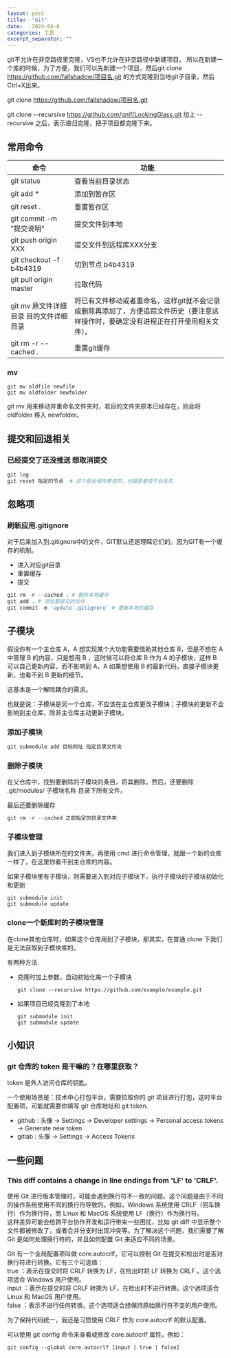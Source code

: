 ```yaml
---
layout: post
title:  "Git"
date:   2024-04-8
categories: 工具
excerpt_separator: ""
---
```


git不允许在非空路径里克隆，VS也不允许在非空路径中新建项目。
所以在新建一个库的时候，为了方便，我们可以先新建一个项目，然后git clone <https://github.com/fallshadow/项目名.git> 的方式克隆到当地git子目录，然后Ctrl+X出来。

git clone <https://github.com/fallshadow/项目名.git>

git clone --recursive https://github.com/gnif/LookingGlass.git
加上 --recursive 之后，表示递归克隆，把子项目都克隆下来。

## 常用命令
| 命令                                   | 功能                                                                                                                                  |
| -------------------------------------- | ------------------------------------------------------------------------------------------------------------------------------------- |
| git status                             | 查看当前目录状态                                                                                                                      |
| git add \*                             | 添加到暂存区                                                                                                                          |
| git reset .                            | 重置暂存区                                                                                                                            |
| git commit -m "提交说明"               | 提交文件到本地                                                                                                                        |
| git push origin XXX                    | 提交文件到远程库XXX分支                                                                                                               |
| git checkout -f b4b4319                | 切到节点 b4b4319                                                                                                                      |
| git pull origin master                 | 拉取代码                                                                                                                              |
| git mv 原文件详细目录 目的文件详细目录 | 将已有文件移动或者重命名，这样git就不会记录成删除再添加了，方便追踪文件历史（要注意这样操作时，要确定没有进程正在打开使用相关文件）。 |
| git rm -r --cached .                   | 重置git缓存                                                                                                                           |


### mv

```Cmd
git mv oldfile newfile  
git mv oldfolder newfolder  
```

git mv 用来移动并重命名文件夹时，若目的文件夹原本已经存在，则会将 oldfolder 移入 newfolder。


## 提交和回退相关

### 已经提交了还没推送 想取消提交

```py
git log
git reset 指定的节点  # 这个是会保存更改的，也就是更改不会丢失
```

## 忽略项

### 刷新应用.gitignore

对于后来加入到.gitignore中的文件，GIT默认还是理睬它们的。因为GIT有一个缓存的机制。

- 进入对应git目录
- 重置缓存
- 提交
  
```py
git rm -r --cached . # 删除本地缓存
git add . # 添加要提交的文件
git commit -m 'update .gitignore' # 更新本地的缓存
```

## 子模块

假设你有一个主仓库 A，A 想实现某个大功能需要借助其他仓库 B，但是不想在 A 中管理 B 的内容，只是想用 B ，这时候可以将仓库 B 作为 A 的子模块，这样 B 可以自己更新内容，而不影响到 A，A 如果想使用 B 的最新代码，直接子模块更新，也看不到 B 更新的细节。  

这基本是一个解除耦合的需求。

也就是说：子模块是另一个仓库，不应该在主仓库更改子模块；子模块的更新不会影响到主仓库，除非主仓库主动更新子模块。

### 添加子模块

```Cpp
git submodule add 目标网址 指定目录文件夹  
```

### 删除子模块

在父仓库中，找到要删除的子模块的条目，将其删除。然后，还要删除 .git/modules/ 子模块名称 目录下所有文件。

最后还要删除缓存

```Cpp
git rm -r --cached 之前指定的目录文件夹
```

### 子模块管理

我们进入到子模块所在的文件夹，再使用 cmd 进行命令管理，就跟一个新的仓库一样了，在这里你看不到主仓库的内容。

如果子模块里有子模块，则需要进入到对应子模块下，执行子模块的子模块初始化和更新  

```Cmd
git submodule init 
git submodule update
```

### clone一个新库时的子模块管理

在clone其他仓库时，如果这个仓库用到了子模块，那其实，在普通 clone 下我们是无法获取到子模块库的。

有两种方法

- 克隆时加上参数，自动初始化每一个子模块

    ```Cmd
    git clone --recursive https://github.com/example/example.git 
    ```

- 如果项目已经克隆到了本地

    ```Cmd
    git submodule init 
    git submodule update
    ```

## 小知识

### git 仓库的 token 是干嘛的？在哪里获取？

token 是外人访问仓库的钥匙。

一个使用场景是：技术中心打包平台，需要拉取你的 git 项目进行打包，这时平台配置项，可能就需要你填写 git 仓库地址和 git token.

- github : 头像 -> Settings -> Developer settings -> Personal access tokens -> Generate new token 
- gitlab : 头像 -> Settings -> Access Tokens

## 一些问题

### This diff contains a change in line endings from 'LF' to 'CRLF'.

使用 Git 进行版本管理时，可能会遇到换行符不一致的问题。这个问题是由于不同的操作系统使用不同的换行符导致的。例如，Windows 系统使用 CRLF（回车换行）作为换行符，而 Linux 和 MacOS 系统使用 LF（换行）作为换行符。  
这种差异可能会给跨平台协作开发和运行带来一些困扰，比如 git diff 中显示整个文件都被修改了，或者合并分支时出现冲突等。为了解决这个问题，我们需要了解 Git 是如何处理换行符的，并且如何配置 Git 来适应不同的场景。  

Git 有一个全局配置项叫做 core.autocrlf，它可以控制 Git 在提交和检出时是否对换行符进行转换。它有三个可选值：  
true  ：表示在提交时将 CRLF 转换为 LF，在检出时将 LF 转换为 CRLF 。这个选项适合 Windows 用户使用。  
input ：表示在提交时将 CRLF 转换为 LF，在检出时不进行转换。这个选项适合 Linux 和 MacOS 用户使用。  
false ：表示不进行任何转换。这个选项适合想保持原始换行符不变的用户使用。  

为了保持代码统一，我还是习惯使用 CRLF 作为 core.autocrlf 的默认配置。

可以使用 git config 命令来查看或修改 core.autocrlf 属性，例如：  

```Cmd
git config --global core.autocrlf [input | true | false]
```
